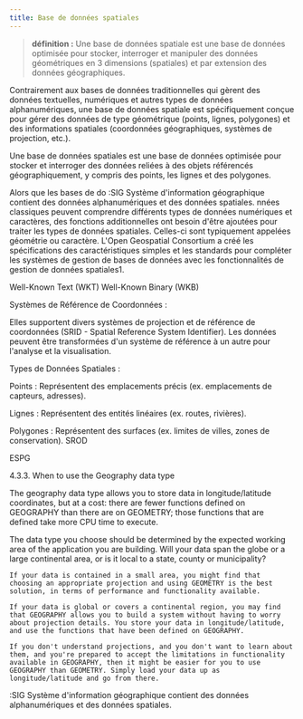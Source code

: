 ```yaml
---
title: Base de données spatiales
---
```


> **définition :** Une base de données spatiale est une base de données optimisée pour stocker, interroger et manipuler des données géométriques en 3 dimensions (spatiales) et par extension des données géographiques. 

Contrairement aux bases de données traditionnelles qui gèrent des données textuelles, numériques et autres types de données alphanumériques, une base de données spatiale est spécifiquement conçue pour gérer des données de type géométrique (points, lignes, polygones) et des informations spatiales (coordonnées géographiques, systèmes de projection, etc.).

Une base de données spatiales est une base de données optimisée pour stocker et interroger des données reliées à des objets référencés géographiquement, y compris des points, les lignes et des polygones. 

Alors que les bases de do
:SIG
  Système d'information géographique contient des données alphanumériques et des données spatiales.
nnées classiques peuvent comprendre différents types de données numériques et caractères, des fonctions additionnelles ont besoin d'être ajoutées pour traiter les types de données spatiales. Celles-ci sont typiquement appelées géométrie ou caractère. L'Open Geospatial Consortium a créé les spécifications des caractéristiques simples et les standards pour compléter les systèmes de gestion de bases de données avec les fonctionnalités de gestion de données spatiales1.

Well-Known Text (WKT) 
Well-Known Binary (WKB)

Systèmes de Référence de Coordonnées :

Elles supportent divers systèmes de projection et de référence de coordonnées (SRID - Spatial Reference System Identifier).
Les données peuvent être transformées d'un système de référence à un autre pour l'analyse et la visualisation.

Types de Données Spatiales :

Points : Représentent des emplacements précis (ex. emplacements de capteurs, adresses).
    
Lignes : Représentent des entités linéaires (ex. routes, rivières).
    
Polygones : Représentent des surfaces (ex. limites de villes, zones de conservation).
SROD

ESPG


4.3.3. When to use the Geography data type

The geography data type allows you to store data in longitude/latitude coordinates, but at a cost: there are fewer functions defined on GEOGRAPHY than there are on GEOMETRY; those functions that are defined take more CPU time to execute.

The data type you choose should be determined by the expected working area of the application you are building. Will your data span the globe or a large continental area, or is it local to a state, county or municipality?

    If your data is contained in a small area, you might find that choosing an appropriate projection and using GEOMETRY is the best solution, in terms of performance and functionality available.

    If your data is global or covers a continental region, you may find that GEOGRAPHY allows you to build a system without having to worry about projection details. You store your data in longitude/latitude, and use the functions that have been defined on GEOGRAPHY.

    If you don't understand projections, and you don't want to learn about them, and you're prepared to accept the limitations in functionality available in GEOGRAPHY, then it might be easier for you to use GEOGRAPHY than GEOMETRY. Simply load your data up as longitude/latitude and go from there.

:SIG
  Système d'information géographique contient des données alphanumériques et des données spatiales.
